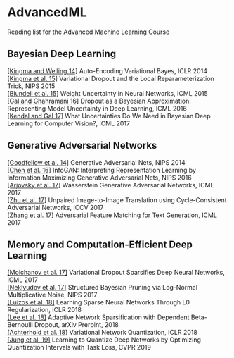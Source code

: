 # AdvancedML
Reading list for the Advanced Machine Learning Course 

## Bayesian Deep Learning
[[Kingma and Welling 14]](https://arxiv.org/pdf/1312.6114.pdf) Auto-Encoding Variational Bayes, ICLR 2014  
[[Kingma et al. 15]](https://arxiv.org/pdf/1506.02557.pdf) Variational Dropout and the Local Reparameterization Trick, NIPS 2015  
[[Blundell et al. 15]](https://arxiv.org/pdf/1505.05424.pdf) Weight Uncertainty in Neural Networks, ICML 2015  
[[Gal and Ghahramani 16]](http://proceedings.mlr.press/v48/gal16.pdf) Dropout as a Bayesian Approximation: Representing Model Uncertainty in Deep Learning, ICML 2016  
[[Kendal and Gal 17]](https://papers.nips.cc/paper/7141-what-uncertainties-do-we-need-in-bayesian-deep-learning-for-computer-vision.pdf) What Uncertainties Do We Need in Bayesian Deep Learning for Computer Vision?, ICML 2017  

## Generative Adversarial Networks
[[Goodfellow et al. 14]](https://papers.nips.cc/paper/5423-generative-adversarial-nets.pdf) Generative Adversarial Nets, NIPS 2014  
[[Chen et al. 16]](https://papers.nips.cc/paper/6399-infogan-interpretable-representation-learning-by-information-maximizing-generative-adversarial-nets.pdf) InfoGAN: Interpreting Representation Learning by Information Maximizing Generative Adversarial Nets, NIPS 2016  
[[Arjovsky et al. 17]](http://proceedings.mlr.press/v70/arjovsky17a/arjovsky17a.pdf) Wasserstein Generative Adversarial Networks, ICML 2017  
[[Zhu et al. 17]](https://arxiv.org/pdf/1703.10593.pdf) Unpaired Image-to-Image Translation using Cycle-Consistent Adversarial Networks, ICCV 2017  
[[Zhang et al. 17]](https://arxiv.org/pdf/1706.03850.pdf) Adversarial Feature Matching for Text Generation, ICML 2017  

## Memory and Computation-Efficient Deep Learning
[[Molchanov et al. 17]](https://arxiv.org/pdf/1701.05369.pdf) Variational Dropout Sparsifies Deep Neural Networks, ICML 2017  
[[Neklyudov et al. 17]](https://arxiv.org/pdf/1705.07283.pdf) Structured Bayesian Pruning via Log-Normal Multiplicative Noise, NIPS 2017   
[[Luizos et al. 18]](https://openreview.net/pdf?id=H1Y8hhg0b) Learning Sparse Neural Networks Through L0 Regularization, ICLR 2018  
[[Lee et al. 18]](https://arxiv.org/pdf/1805.10896.pdf) Adaptive Network Sparsification with Dependent Beta-Bernoulli Dropout, arXiv Prerpint, 2018  
[[Achterhold et al. 18]](https://openreview.net/pdf?id=ry-TW-WAb) Variational Network Quantization, ICLR 2018  
[[Jung et al. 19]](https://arxiv.org/abs/1808.05779) Learning to Quantize Deep Networks by Optimizing Quantization Intervals with Task Loss, CVPR 2019
